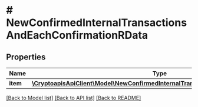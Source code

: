 # # NewConfirmedInternalTransactionsAndEachConfirmationRData

## Properties

Name | Type | Description | Notes
------------ | ------------- | ------------- | -------------
**item** | [**\CryptoapisApiClient\Model\NewConfirmedInternalTransactionsAndEachConfirmationRI**](NewConfirmedInternalTransactionsAndEachConfirmationRI.md) |  |

[[Back to Model list]](../../README.md#models) [[Back to API list]](../../README.md#endpoints) [[Back to README]](../../README.md)
